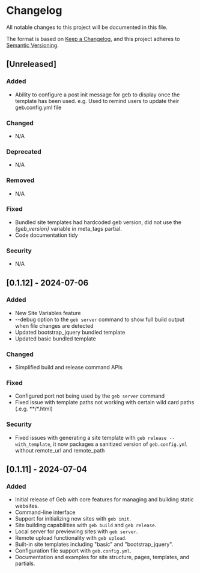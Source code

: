 # Changelog

All notable changes to this project will be documented in this file.

The format is based on [Keep a Changelog](https://keepachangelog.com/en/1.0.0/), and this project adheres to [Semantic Versioning](https://semver.org/spec/v2.0.0.html).

## [Unreleased]

### Added
- Ability to configure a post init message for geb to display once the template has been used. e.g. Used to remind users to update their geb.config.yml file

### Changed
- N/A

### Deprecated
- N/A

### Removed
- N/A

### Fixed
- Bundled site templates had hardcoded geb version, did not use the _{geb_version}_ variable in meta_tags partial.
- Code documentation tidy

### Security
- N/A

## [0.1.12] - 2024-07-06
### Added
- New Site Variables feature
- --debug option to the `geb server` command to show full build output when file changes are detected
- Updated bootstrap_jquery bundled template
- Updated basic bundled template
### Changed
- Simplified build and release command APIs
### Fixed
- Configured port not being used by the `geb server` command
- Fixed issue with template paths not working with certain wild card paths (.e.g. **/*.html)
### Security
- Fixed issues with generating a site template with `geb release --with_template`, it now packages a sanitized version of `geb.config.yml` without remote_url and remote_path

## [0.1.11] - 2024-07-04
### Added
- Initial release of Geb with core features for managing and building static websites.
- Command-line interface
- Support for initializing new sites with `geb init`.
- Site building capabilities with `geb build` and `geb release`.
- Local server for previewing sites with `geb server`.
- Remote upload functionality with `geb upload`.
- Built-in site templates including "basic" and "bootstrap_jquery".
- Configuration file support with `geb.config.yml`.
- Documentation and examples for site structure, pages, templates, and partials.